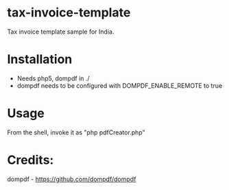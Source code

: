 tax-invoice-template
====================
Tax invoice template sample for India.

Installation
============

* Needs php5, dompdf in ./ 
* dompdf needs to be configured with DOMPDF_ENABLE_REMOTE to true

Usage
=====

From the shell, invoke it as "php pdfCreator.php"

Credits:
========

dompdf - https://github.com/dompdf/dompdf
